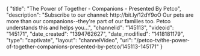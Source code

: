 {
    "title": "The Power of Together - Companions - Presented By Petco",
    "description": "Subscribe to our channel: http:\/\/bit.ly\/12dY9oO Our pets are more than our companions--they're part of our families too. Petco understands this and helps you...",
    "channelid": "145113",
    "videoid": "145171",
    "date_created": "1394762627",
    "date_modified": "1418181179",
    "type": "captivate",
    "layout": "channelVideo",
    "url": "\/petco-tv\/the-power-of-together-companions-presented-by-petco\/145113-145171"
}